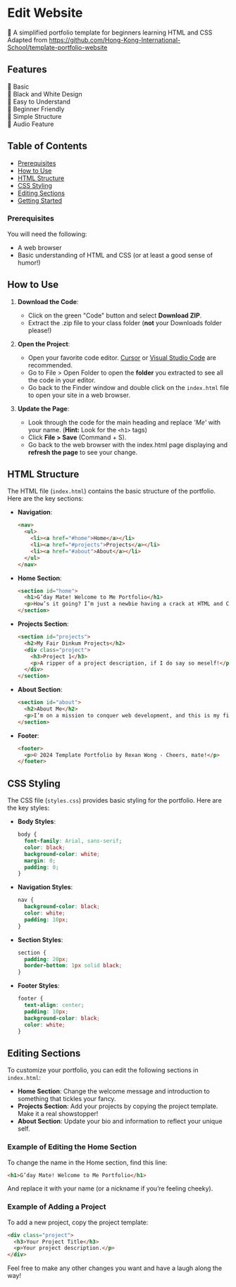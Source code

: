 # Edit Website

:flags: A simplified portfolio template for beginners learning HTML and CSS 
    Adapted from https://github.com/Hong-Kong-International-School/template-portfolio-website

## Features

:pushpin: Basic  
:pushpin: Black and White Design  
:pushpin: Easy to Understand  
:pushpin: Beginner Friendly  
:pushpin: Simple Structure  
:pushpin: Audio Feature  

## Table of Contents

- [Prerequisites](#prerequisites)
- [How to Use](#how-to-use)
- [HTML Structure](#html-structure)
- [CSS Styling](#css-styling)
- [Editing Sections](#editing-sections)
- [Getting Started](#getting-started)

### Prerequisites

You will need the following:

- A web browser
- Basic understanding of HTML and CSS (or at least a good sense of humor!)

## How to Use

1. **Download the Code**: 
   - Click on the green "Code" button and select **Download ZIP**.
   - Extract the .zip file to your class folder (**not** your Downloads folder please!)

2. **Open the Project**:
   - Open your favorite code editor. [Cursor](https://www.cursor.com/) or [Visual Studio Code](https://code.visualstudio.com/) are recommended.
   - Go to File > Open Folder to open the **folder** you extracted to see all the code in your editor.
   - Go back to the Finder window and double click on the `index.html` file to open your site in a web browser.
  
3. **Update the Page**:
   - Look through the code for the main heading and replace *'Me'* with your name. (**Hint:** Look for the `<h1>` tags)
   - Click **File > Save** (Command + S).
   - Go back to the web browser with the index.html page displaying and **refresh the page** to see your change.

## HTML Structure

The HTML file (`index.html`) contains the basic structure of the portfolio. Here are the key sections:

- **Navigation**: 
  ```html
  <nav>
    <ul>
      <li><a href="#home">Home</a></li>
      <li><a href="#projects">Projects</a></li>
      <li><a href="#about">About</a></li>
    </ul>
  </nav>
  ```

- **Home Section**: 
  ```html
  <section id="home">
    <h1>G’day Mate! Welcome to Me Portfolio</h1>
    <p>How’s it going? I’m just a newbie having a crack at HTML and CSS, so don’t judge too harshly!</p>
  </section>
  ```

- **Projects Section**: 
  ```html
  <section id="projects">
    <h2>My Fair Dinkum Projects</h2>
    <div class="project">
      <h3>Project 1</h3>
      <p>A ripper of a project description, if I do say so meself!</p>
    </div>
  </section>
  ```

- **About Section**: 
  ```html
  <section id="about">
    <h2>About Me</h2>
    <p>I’m on a mission to conquer web development, and this is my first crack at a portfolio. Not too shabby, eh?</p>
  </section>
  ```

- **Footer**: 
  ```html
  <footer>
    <p>© 2024 Template Portfolio by Rexan Wong - Cheers, mate!</p>
  </footer>
  ```

## CSS Styling

The CSS file (`styles.css`) provides basic styling for the portfolio. Here are the key styles:

- **Body Styles**: 
  ```css
  body {
    font-family: Arial, sans-serif;
    color: black;
    background-color: white;
    margin: 0;
    padding: 0;
  }
  ```

- **Navigation Styles**: 
  ```css
  nav {
    background-color: black;
    color: white;
    padding: 10px;
  }
  ```

- **Section Styles**: 
  ```css
  section {
    padding: 20px;
    border-bottom: 1px solid black;
  }
  ```

- **Footer Styles**: 
  ```css
  footer {
    text-align: center;
    padding: 10px;
    background-color: black;
    color: white;
  }
  ```

## Editing Sections

To customize your portfolio, you can edit the following sections in `index.html`:

- **Home Section**: Change the welcome message and introduction to something that tickles your fancy.
- **Projects Section**: Add your projects by copying the project template. Make it a real showstopper!
- **About Section**: Update your bio and information to reflect your unique self.

### Example of Editing the Home Section

To change the name in the Home section, find this line:

```html
<h1>G’day Mate! Welcome to Me Portfolio</h1>
```
And replace it with your name (or a nickname if you’re feeling cheeky).

### Example of Adding a Project

To add a new project, copy the project template:

```html
<div class="project">
  <h3>Your Project Title</h3>
  <p>Your project description.</p>
</div>
```
Feel free to make any other changes you want and have a laugh along the way!
